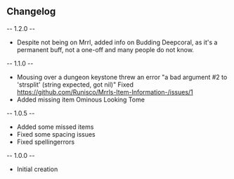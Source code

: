 ## Changelog

-- 1.2.0 --
* Despite not being on Mrrl, added info on Budding Deepcoral, as it's a permanent buff, not a one-off and many people do not know.

-- 1.1.0 --
* Mousing over a dungeon keystone threw an error "a bad argument #2 to 'strsplit' (string expected, got nil)" Fixed
	https://github.com/Runisco/Mrrls-Item-Information-/issues/1
* Added missing item Ominous Looking Tome

-- 1.0.5 -- 
* Added some missed items
* Fixed some spacing issues
* Fixed spellingerrors

-- 1.0.0 --
* Initial creation